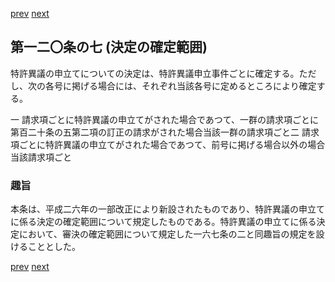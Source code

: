 [prev](/specific/markdowns/特許法/177_Mp-Ch_5-At_120_6.md)
[next](/specific/markdowns/特許法/179_Mp-Ch_5-At_120_8.md)
## 第一二〇条の七 (決定の確定範囲)
特許異議の申立てについての決定は、特許異議申立事件ごとに確定する。ただし、次の各号に掲げる場合には、それぞれ当該各号に定めるところにより確定する。

一 請求項ごとに特許異議の申立てがされた場合であつて、一群の請求項ごとに第百二十条の五第二項の訂正の請求がされた場合当該一群の請求項ごと二 請求項ごとに特許異議の申立てがされた場合であつて、前号に掲げる場合以外の場合当該請求項ごと


### 趣旨
本条は、平成二六年の一部改正により新設されたものであり、特許異議の申立てに係る決定の確定範囲について規定したものである。特許異議の申立てに係る決定において、審決の確定範囲について規定した一六七条の二と同趣旨の規定を設けることとした。


[prev](/specific/markdowns/特許法/177_Mp-Ch_5-At_120_6.md)
[next](/specific/markdowns/特許法/179_Mp-Ch_5-At_120_8.md)